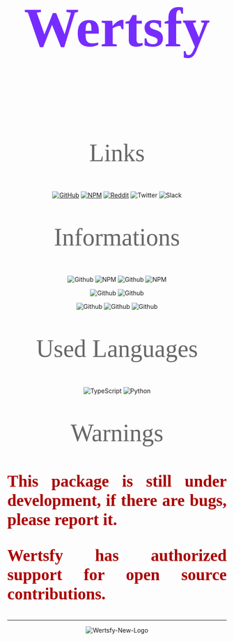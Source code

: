 <style> @import url('https://fonts.googleapis.com/css2?family=Chakra+Petch:wght@300&display=swap'); </style>
<style> @import url('https://github.com/Humba01/hn_project_fonts/blob/main/Gugi-Regular.ttf'); </style>
<style> @import url('https://github.com/Humba01/hn_project_fonts/blob/main/Electrolize-Regular.ttf'); </style>
<style> #title { font-family: Chakra Petch; font-size: 9em; font-weight: 800; color: #772cff; display: inline-block; } </style>
<style> #context { font-family: Gugi Regular; font-size: 4em; font-weight: 500; color: #676767; } </style>
<style> #warns { font-family: Electrolize Regular; font-size: 2.7em; font-weight: 770; color: #aa0000; align: left; } </style>

<div align="center">

  <p id="title">Wertsfy</p>

  <p id="context">Links</p>

[![GitHub](https://img.shields.io/badge/github-%23121011.svg?style=for-the-badge&logo=github&logoColor=white)](https://github.com/Humba01/Wertsfy/)
[![NPM](https://img.shields.io/badge/NPM-%23000000.svg?style=for-the-badge&logo=npm&logoColor=black)](https://www.npmjs.com/package/wertsfy)
[![Reddit](https://img.shields.io/badge/Reddit-%23FF4500.svg?style=for-the-badge&logo=Reddit&logoColor=white)](https://www.reddit.com/r/Wertsfy/)
![Twitter](https://img.shields.io/badge/Twitter-Comming_Soon-skyblue.svg?style=for-the-badge&logo=Twitter&logoColor=white&labelColor=blue)
![Slack](https://img.shields.io/badge/Slack-Comming_Soon-blueviolet.svg?style=for-the-badge&logo=Slack&logoColor=white&labelColor=purple)

  <p id="context">Informations</p>

![Github](https://img.shields.io/github/package-json/v/Humba01/Wertsfy?style=for-the-badge&color=blueviolet&labelColor=mintcream)
![NPM](https://img.shields.io/npm/dt/wertsfy?color=darkmagenta&style=for-the-badge&labelColor=mintcream)
![Github](https://img.shields.io/github/stars/Humba01/Wertsfy?color=powderblue&style=for-the-badge&labelColor=mintcream)
![NPM](https://img.shields.io/npm/l/wertsfy?color=maroon&style=for-the-badge&labelColor=mintcream)

![Github](https://img.shields.io/github/commit-activity/w/Humba01/Wertsfy?color=red&style=for-the-badge&labelColor=mintcream)
![Github](https://img.shields.io/github/last-commit/Humba01/Wertsfy?color=lightmintcream&logoColor=black&style=for-the-badge&labelColor=mintcream)

![Github](https://img.shields.io/github/issues/Humba01/Wertsfy?color=yellow&style=for-the-badge&labelColor=mintcream)
![Github](https://img.shields.io/github/issues-pr/Humba01/Wertsfy?color=blue&style=for-the-badge&labelColor=mintcream)
![Github](https://img.shields.io/snyk/vulnerabilities/github/Humba01/Wertsfy?color=darkolivegreen&style=for-the-badge&labelColor=mintcream)
  
  <p id="context">Used Languages</p>

![TypeScript](https://img.shields.io/badge/typescript-steelblue.svg?style=for-the-badge&logo=typescript&logoColor=white)
![Python](https://img.shields.io/badge/python-blue.svg?style=for-the-badge&logo=python&logoColor=yellow)

  <p id="context">Warnings</p>

  <div align="justify">

  <p id="warns">This package is still under development, if there are bugs, please report it.</p>
  <p id="warns">Wertsfy has authorized support for open source contributions.</p>

  </div>

---

![Wertsfy-New-Logo](https://user-images.githubusercontent.com/59739253/176809652-3cee6edb-27a3-479e-bb86-1ee1de9b8f6e.png)

</div>
